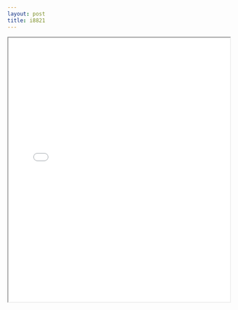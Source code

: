 ```yaml
---
layout: post
title: i8821
---
```


<div class="pdf-container">
<iframe src="/ea/assets/pdfs/i8821.pdf" height="600" width="100%" allowFullScreen="true"></iframe>
</div>

